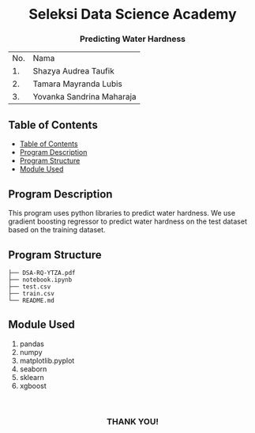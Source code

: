 <br />
<div align="center">
  <h1 align="center">Seleksi Data Science Academy</h1>

  <p align="center">
    <h3>Predicting Water Hardness</h3>

</div>

<!-- CONTRIBUTOR -->
<div align="center" id="contributor">
  <strong>
    <table>
        <tr>
            <td>No.</td>
            <td>Nama</td>
        </tr>
        <tr>
            <td>1.</td>
            <td>Shazya Audrea Taufik</td>
        </tr>
        <tr>
            <td>2.</td>
            <td>Tamara Mayranda Lubis</td>
        </tr>
        <tr>
            <td>3.</td>
            <td>Yovanka Sandrina Maharaja</td>
        </tr>
    </table>
  </strong>
</div>

## Table of Contents
  - [Table of Contents](#table-of-contents)
  - [Program Description](#program-description)
  - [Program Structure](#program-structure)
  - [Module Used](#module-used)

<!-- GENERAL INFORMATION -->
## Program Description
This program uses python libraries to predict water hardness. We use gradient boosting regressor to predict water hardness on the test dataset based on the training dataset.

## Program Structure

```
├── DSA-RQ-YTZA.pdf
├── notebook.ipynb
├── test.csv
├── train.csv
└── README.md
```

## Module Used
1. pandas
2. numpy
3. matplotlib.pyplot
4. seaborn
5. sklearn
6. xgboost

<br>
<h3 align="center"> THANK YOU! </h3>
